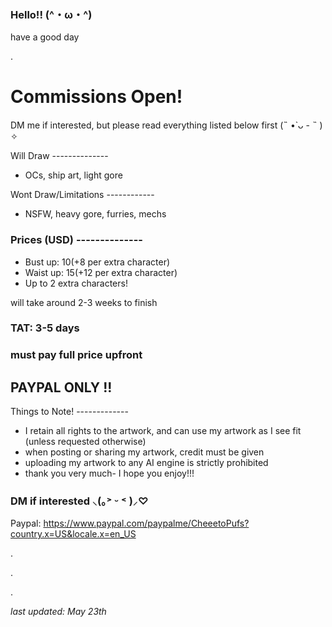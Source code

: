 ### Hello!! (^・ω・^)

have a good day

.

# Commissions Open! 
DM me if interested, but please read everything listed below first (˵ •̀ ᴗ - ˵ ) ✧ 

Will Draw --------------
- OCs, ship art, light gore 

Wont Draw/Limitations ------------
- NSFW, heavy gore, furries, mechs 

### Prices (USD) --------------
- Bust up: $10 (+$8 per extra character) 
- Waist up: $15 (+$12 per extra character) 
- Up to 2 extra characters! 

will take around 2-3 weeks to finish
### TAT: 3-5 days 
### must pay full price upfront
## PAYPAL ONLY !! 

Things to Note! -------------
- I retain all rights to the artwork, and can use my artwork as I see fit (unless requested otherwise) 
- when posting or sharing my artwork, credit must be given 
- uploading my artwork to any AI engine is strictly prohibited 
- thank you very much- I hope you enjoy!!! 

### DM if interested ⸜(｡˃ ᵕ ˂ )⸝♡

Paypal: https://www.paypal.com/paypalme/CheeetoPufs?country.x=US&locale.x=en_US

.

.

.
 
*last updated: May 23th*
